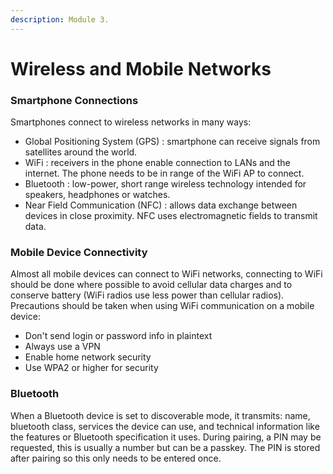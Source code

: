 ```yaml
---
description: Module 3.
---
```


# Wireless and Mobile Networks

### Smartphone Connections

Smartphones connect to wireless networks in many ways:

* Global Positioning System (GPS) : smartphone can receive signals from satellites around the world.
* WiFi : receivers in the phone enable connection to LANs and the internet. The phone needs to be in range of the WiFi AP to connect.
* Bluetooth : low-power, short range wireless technology intended for speakers, headphones or watches.
* Near Field Communication (NFC) : allows data exchange between devices in close proximity. NFC uses electromagnetic fields to transmit data.

### Mobile Device Connectivity

Almost all mobile devices can connect to WiFi networks, connecting to WiFi should be done where possible to avoid cellular data charges and to conserve battery (WiFi radios use less power than cellular radios). Precautions should be taken when using WiFi communication on a mobile device:

* Don't send login or password info in plaintext
* Always use a VPN
* Enable home network security
* Use WPA2 or higher for security

### Bluetooth

When a Bluetooth device is set to discoverable mode, it transmits: name, bluetooth class, services the device can use, and technical information like the features or Bluetooth specification it uses. During pairing, a PIN may be requested, this is usually a number but can be a passkey. The PIN is stored after pairing so this only needs to be entered once.
